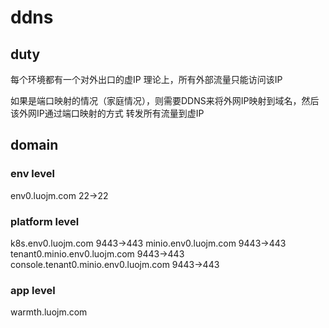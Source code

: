 
# ddns

## duty

每个环境都有一个对外出口的虚IP
理论上，所有外部流量只能访问该IP

如果是端口映射的情况（家庭情况），则需要DDNS来将外网IP映射到域名，然后该外网IP通过端口映射的方式
转发所有流量到虚IP

## domain

### env level

env0.luojm.com
22->22

### platform level 

k8s.env0.luojm.com
9443->443
minio.env0.luojm.com
9443->443
tenant0.minio.env0.luojm.com
9443->443
console.tenant0.minio.env0.luojm.com
9443->443

### app level

warmth.luojm.com
